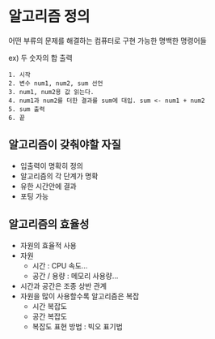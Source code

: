 # 알고리즘 정의
어떤 부류의 문제를 해결하는 컴퓨터로 구현 가능한 명백한 명령어들   

ex) 두 숫자의 합 출력
~~~~
1. 시작
2. 변수 num1, num2, sum 선언
3. num1, num2용 값 읽는다.
4. num1과 num2를 더한 결과를 sum에 대입. sum <- num1 + num2
5. sum 출력
6. 끝
~~~~

## 알고리즘이 갖춰야할 자질
- 입출력이 명확히 정의
- 알고리즘의 각 단계가 명확
- 유한 시간안에 결과
- 포팅 가능

## 알고리즘의 효율성
- 자원의 효율적 사용
- 자원
  - 시간 : CPU 속도...
  - 공간 / 용량 : 메모리 사용량...
- 시간과 공간은 조종 상반 관계
- 자원을 많이 사용할수록 알고리즘은 복잡
  - 시간 복잡도
  - 공간 복잡도
  - 복잡도 표현 방법 : 빅오 표기법